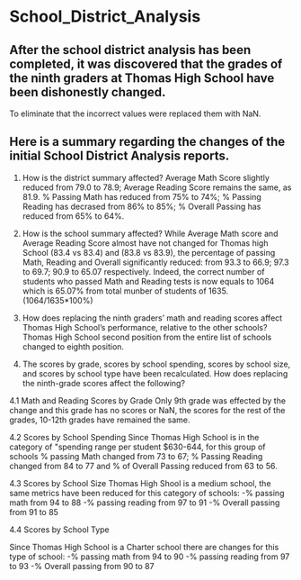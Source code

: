 # School_District_Analysis

## After the school district analysis has been completed, it was discovered that the grades of the ninth graders at Thomas High School have been dishonestly changed. 
To eliminate that the incorrect values were replaced them with NaN.

## Here is a summary regarding the changes of the initial School District Analysis reports.

1. How is the district summary affected?
Average Math Score slightly reduced from 79.0 to 78.9; Average Reading Score remains the same, as 81.9.	
% Passing Math has reduced from 75% to 74%;	% Passing Reading has decrased from 86% to 85%; % Overall Passing has reduced from 65% to 64%.

2. How is the school summary affected?
While Average Math score and Average Reading Score almost have not changed for Thomas high School (83.4 vs 83.4) and (83.8 vs 83.9), the percentage of passing Math, Reading and Overall significantly reduced: from 93.3 to 66.9; 97.3 to 69.7; 90.9 to 65.07 respectively.
Indeed, the correct number of students who passed Math and Reading tests is now equals to 1064 which is 65.07% from total munber of students of 1635.(1064/1635*100%)

3. How does replacing the ninth graders’ math and reading scores affect Thomas High School’s performance, relative to the other schools?
Thomas High School second position from the entire list of schools changed to eighth position.

4. The scores by grade, scores by school spending, scores by school size, and scores by school type have been recalculated.
  How does replacing the ninth-grade scores affect the following?
  
  4.1 Math and Reading Scores by Grade
  Only 9th grade was effected by the change and this grade has no scores or NaN, the scores for the rest of the grades, 10-12th grades have remained the same.
  
  4.2 Scores by School Spending
  Since Thomas High School is in the category of "spending range per student $630-644, for this group of schools % passing Math changed from 73 to 67; % Passing Reading changed  from 84 to 77 and % of Overall Passing reduced from 63 to 56.
  
  4.3 Scores by School Size
  Thomas High Shool is a medium school, the same metrics have been reduced for this category of schools:
  -% passing math from 94 to 88
  -% passing reading from 97 to 91
  -% Overall passing from 91 to 85

  4.4 Scores by School Type
  
  Since Thomas High School is a Charter school there are changes for this type of school:
  -% passing math from 94 to 90
  -% passing reading from 97 to 93
  -% Overall passing from 90 to 87
  
  
  
